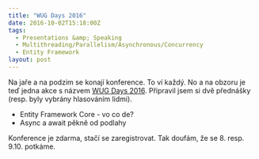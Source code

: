 ```yaml
---
title: "WUG Days 2016"
date: 2016-10-02T15:18:00Z
tags:
  - Presentations &amp; Speaking
  - Multithreading/Parallelism/Asynchronous/Concurrency
  - Entity Framework
layout: post
---
```

Na jaře a na podzim se konají konference. To ví každý. No a na obzoru je teď jedna akce s názvem [WUG Days 2016][1]. Připravil jsem si dvě přednášky (resp. byly vybrány hlasováním lidmi).

<!-- excerpt -->

* Entity Framework Core - vo co de?
* Async a await pěkně od podlahy

Konference je zdarma, stačí se zaregistrovat. Tak doufám, že se 8. resp. 9.10. potkáme. 

[1]: http://wug.cz/brno/akce/836-WUG-Days-2016